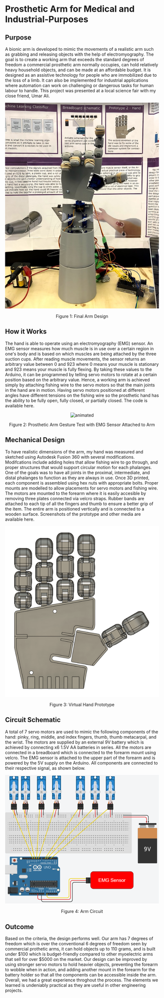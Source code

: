 # Prosthetic Arm for Medical and Industrial-Purposes

## Purpose
A bionic arm is developed to mimic the movements of a realistic arm such as grabbing and releasing objects with the help of electromyography. The goal is to create a working arm that exceeds the standard degrees of freedom a commercial prosthetic arm normally occupies, can hold relatively heavy household objects, and can be made at an affordable budget.  It is designed as an assistive technology for people who are immobilized due to the loss of a limb. It can also be implemented for industrial applications where automation can work on challenging or dangerous tasks for human labour to handle. This project was presented at a local science fair with my close friend, Umar Ali. 

<p align="center">
  <img src="https://github.com/GrantPau/Prosthetic-Arm-for-Medical-and-Industrial-Purposes/blob/main/Pictures%20and%20Clips/final-arm-design.PNG"/>
</p>
<p align="center">Figure 1: Final Arm Design<p align="center">

## How it Works
The hand is able to operate using an electromyography (EMG) sensor. An EMG sensor measures how much muscle is in use over a certain region in one's body and is based on which muscles are being attached by the three suction cups. After reading muscle movements, the sensor returns an arbitrary value between 0 and 923 where 0 means your muscle is stationary and 923 means your muscle is fully flexing. By taking these values to the Arduino, it can be programmed by telling servo motors to rotate at a certain position based on the arbitrary value. Hence, a working arm is achieved simply by attaching fishing wire to the servo motors so that the main joints in the hand are in motion. Having servo motors positioned at different angles have different tensions on the fishing wire so the prosthetic hand has the ability to be fully open, fully closed, or partially closed. The code is available here.

<p align="center">
  <img src="https://github.com/GrantPau/Prosthetic-Arm-for-Medical-and-Industrial-Purposes/blob/main/Pictures%20and%20Clips/arm-test.gif" alt="animated" />
</p>
<p align="center">Figure 2: Prosthetic Arm Gesture Test with EMG Sensor Attached to Arm

## Mechanical Design
To have realistic dimensions of the arm, my hand was measured and sketched using Autodesk Fusion 360 with several modifications. Modifcations include adding holes that allow fishing wire to go through, and proper structures that would support circular motion for each phalanges. One of the goals was to have all joints in the proximal, intermediate, and distal phalanges to function as they are always in use. Once 3D printed, each component is assembled using hex nuts with appropriate bolts. Proper mounts are modelled to allow placements for servo motors and fishing wire. The motors are mounted to the forearm where it is easily accesible by removing three plates connected via velcro straps. Rubber bands are attached to each tip of all the fingers and thumb to ensure a better grip of the item. The entire arm is positioned vertically and is connected to a wooden surface. Screenshots of the prototype and other media are available here.

<p align="center">
  <img src="https://github.com/GrantPau/Prosthetic-Arm-for-Medical-and-Industrial-Purposes/blob/main/Pictures%20and%20Clips/virtual-hand-prototype.PNG"/>
</p>
<p align="center">Figure 3: Virtual Hand Prototype <p align="center">

## Circuit Schematic
A total of 7 servo motors are used to mimic the following components of the hand: pinky, ring, middle, and index fingers, thumb, thumb metacarpal, and the wrist. The motors are supplied by an external 9V battery which is achieved by connecting x6 1.5V AA batteries in series. All the motors are connected in a breadboard which is connected to the forearm mount using velcro. The EMG sensor is attached to the upper part of the forearm and is powered by the 5V supply on the Arduino. All components are connected to their respective signal, as shown below.

<p align="center">
  <img src="https://github.com/GrantPau/Prosthetic-Arm-for-Medical-and-Industrial-Purposes/blob/main/Pictures%20and%20Clips/circuit-schematic.PNG"/>
</p>
<p align="center">Figure 4: Arm Circuit <p align="center">

## Outcome
Based on the criteria, the design performs well. Our arm has 7 degrees of freedom which is over the conventional 6 degrees of freedom seen by commercial prothetic arms, it can hold objects up to 110 grams, and is built under $100 which is budget-friendly compared to other myoelectric arms that sell for over $5000 on the market. Our design can be improved by using stronger servo motors to hold heavier objects, preventing the forearm to wobble when in action, and adding another mount in the forearm for the battery holder so that all the components can be accessible inside the arm. Overall, we had a great experience throghout the process. The elements we learned is undeniably practical as they are useful in other engineering projects.
